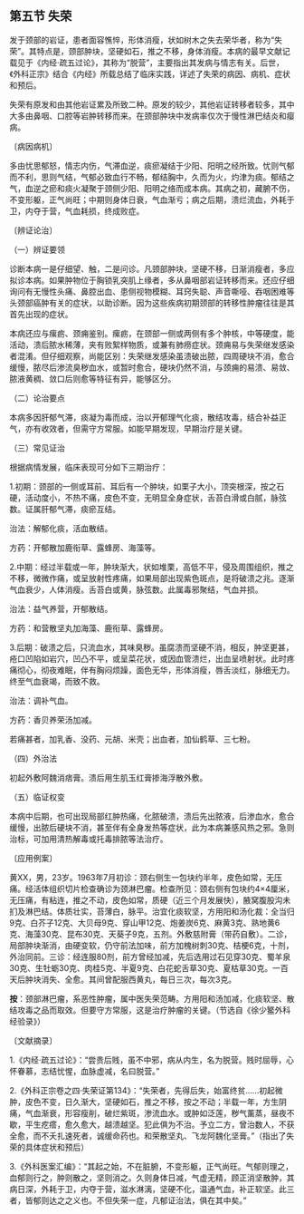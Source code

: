 ## 第五节 失荣

发于颈部的岩证，患者面容憔悴，形体消瘦，状如树木之失去荣华者，称为“失荣”。其特点是，颈部肿块，坚硬如石，推之不移，身体消瘦。本病的最早文献记载见于《内经·疏五过论》，其称为“脱营”，主要指出其发病与情志有关。后世，《外科正宗》结合《内经》所载总结了临床实践，详述了失荣的病因、病机、症状和预后。

失荣有原发和由其他岩证累及所致二种。原发的较少，其他岩证转移者较多，其中大多由鼻咽、口腔等岩肿转移而来。在颈部肿块中发病率仅次于慢性淋巴结炎和瘿病。

〔病因病机〕

多由忧思郁怒，情志内伤，气滞血逆，痰瘀凝结于少阳、阳明之经所致。忧则气郁而不利，思则气结，气郁必致血行不畅，郁结胸中，久而为火，灼津为痰。郁结之气，血逆之瘀和痰火凝聚于颈侧少阳、阳明之络而成本病。其病之初，藏腑不伤，不变形躯，正气尚旺；中期则身体日衰，气血渐亏；病之后期，溃烂流血，外耗于卫，内夺于营，气血耗损，终成败症。

〔辨证论治〕

（一）辨证要领

诊断本病一是仔细望、触，二是问诊。凡颈部肿块，坚硬不移，日渐消瘦者，多应拟诊本病。如果肿物位于胸锁乳突肌上缘者，多从鼻咽部岩证转移而来。还应仔细询问有无慢性头痛、鼻腔出血、患侧视物模糊、耳窍失聪、声音嘶哑、吞咽困难等头颈部癌肿有关的症状，以助诊断。因为这些疾病初期颈部的转移性肿瘤往往是其首先出现的症状。

本病还应与瘰疬、颈痈鉴别。瘰疬，在颈部一侧或两侧有多个肿核，中等硬度，能活动，溃后脓水稀薄，夹有败絮样物质，或兼有肺痨症状。颈痈易与失荣继发感染者混淆。但仔细观察，尚能区别：失荣继发感染虽溃破出脓，四周硬块不消，愈合缓慢，脓尽后渗流臭秽血水，或暂时愈合，硬块仍然不消，与颈痈的易溃、易敛、脓液黄稠、敛口后则愈等特征有异，能够区分。

（二）论治要点

本病多因肝郁气滞，痰凝为毒而成，治以开郁理气化痰，散结攻毒，结合补益正气，亦有收效者，但需守方常服。如能早期发现，早期治疗是关键。

（三）常见证治

根据病情发展，临床表现可分如下三期治疗：

1.初期：颈部的一侧或耳前、耳后有一个肿块，如栗子大小，顶突根深，按之石硬，活动度小，不热不痛，皮色不变，无明显全身症状，舌苔白滑或白腻，脉弦数。证属肝郁气滞，痰瘀互结。

治法：解郁化痰，活血散结。

方药：开郁散加鹿衔草、露蜂房、海藻等。

2.中期：经过半载或一年，肿块渐大，状如堆栗，高低不平，侵及周围组织，推之不移，微微作痛，或呈放射性疼痛，如果局部出现紫色斑点，是将破溃之兆。逐渐气血衰少，人体消瘦。舌苔白或黄，脉弦数。此属毒邪聚结，气血并损。

治法：益气养营，开郁散结。

方药：和营散坚丸加海藻、鹿衔草、露蜂房。

3.后期：破溃之后，只流血水，其味臭秽。虽腐溃而坚硬不消，相反，肿坚更甚，疮口凹陷如岩穴，凹凸不平，或呈菜花状，或因血管溃烂，出血呈喷射状。此时疼痛彻心，彻夜难眠，伴有胸闷烦躁，面色无华，形体消瘦，唇舌淡红，脉细无力。终至气血衰竭，而致不救。

治法：调补气血。

方药：香贝养荣汤加减。

若痛甚者，加乳香、没药、元胡、米壳；出血者，加仙鹤草、三七粉。

（四）外治法

初起外敷阿魏消痞膏。溃后用生肌玉红膏掺海浮散外敷。

（五）临证权变

本病中后期，也可出现局部红肿热痛，化脓破溃，溃后先出脓液，后渗血水，愈合缓慢，出脓后硬块不消，甚至伴有全身发热等症状，此为本病兼感风热之邪。急则治标，可加用清热解毒或托毒排脓等法治疗。

〔应用例案〕

黄XX，男，23岁。1963年7月初诊：颈右侧生一包块约半年，皮色如常，无压痛。经活体组织切片检查确诊为颈淋巴瘤。检查所见：颈右侧有包块约4×4厘米，无压痛，有粘连，推之不动，皮色如常，质硬（近三个月发展快），腋窝腹股沟未扪及淋巴结。体质壮实，苔薄白，脉平。治宜化痰软坚，方用阳和汤化裁：全当归9克、白芥子12克、大贝母9克、穿山甲12克、炮姜炭6克、麻黄3克、熟地黄6克、海藻30克、昆布30克、天葵子9克，五剂。外敷慈附膏（带药自敷）。二诊，局部肿块渐消，由硬变软，仍守前法加味，前方加槐树刺30克、桔梗6克，十剂，外治同前。三诊：经连服80剂，前方曾经加减，先后选用过石见穿30克、蜀羊泉30克、生牡蛎30克、肉桂5克、半夏9克、白花蛇舌草30克、夏枯草30克。一百天后肿块消失、全愈。其间曾配服西黄丸，每日三次，每次3克。

**按**：颈部淋巴瘤，系恶性肿瘤，属中医失荣范畴。方用阳和汤加减，化痰软坚、散结攻毒之品而取效。但要守方常服，这是治疗肿瘤的关键。（节选自《徐少鳘外科经验录》）

〔文献摘录〕

1.《内经·疏五过论》：“尝贵后贱，虽不中邪，病从内生，名为脱营。贱时屈辱，心怀眷慕，志结忧惺，血脉虚减，名曰脱营。”

2.《外科正宗卷之四·失荣证第134》：“失荣者，先得后失，始富终贫……初起微肿，皮色不变，日久渐大，坚硬如石，推之不移，按之不动；半载一年，方生阴痛，气血渐衰，形容瘦削，破烂紫斑，渗流血水。或肿如泛莲，秽气薰蒸，昼夜不歇，平生疙瘩，愈久愈大，越溃越坚。犯此俱为不治。予立二方，曾治数人，不获全愈，而不夭扎速死者，诚缓命药也。和荣散坚丸、飞龙阿魏化坚膏。”（指出了失荣的具体症状和预后）

3.《外科医案汇编》：“其起之始，不在脏腑，不变形躯，正气尚旺。气郁则理之，血郁则行之，肿则散之，坚则消之。久则身体日减，气虚无精，顾正消坚散肿，其病日深，外耗于卫，内夺于营，滋水淋漓，坚硬不化，温通气血，补正软坚。此三者，皆郁则达之之义也。不但失荣一症，凡郁证治法，俱在其中矣。”
